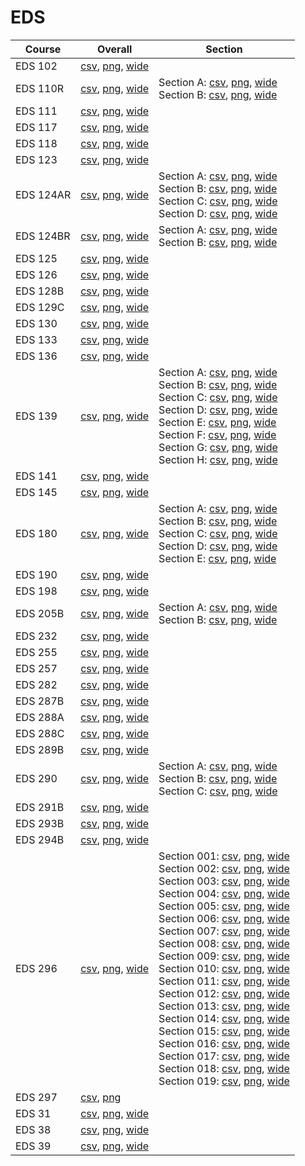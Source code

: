 # EDS

| Course | Overall | Section |
| ------ | ------- | ------- |
| EDS 102 | [csv](https://github.com/UCSD-Historical-Enrollment-Data/2024Spring/blob/main/overall/EDS%20102.csv), [png](https://raw.githubusercontent.com/UCSD-Historical-Enrollment-Data/2024Spring/main/plot_overall/EDS%20102.png), [wide](https://raw.githubusercontent.com/UCSD-Historical-Enrollment-Data/2024Spring/main/plot_overall_wide/EDS%20102.png) |  |
| EDS 110R | [csv](https://github.com/UCSD-Historical-Enrollment-Data/2024Spring/blob/main/overall/EDS%20110R.csv), [png](https://raw.githubusercontent.com/UCSD-Historical-Enrollment-Data/2024Spring/main/plot_overall/EDS%20110R.png), [wide](https://raw.githubusercontent.com/UCSD-Historical-Enrollment-Data/2024Spring/main/plot_overall_wide/EDS%20110R.png) | Section A: [csv](https://github.com/UCSD-Historical-Enrollment-Data/2024Spring/blob/main/section/EDS%20110R_A.csv), [png](https://raw.githubusercontent.com/UCSD-Historical-Enrollment-Data/2024Spring/main/plot_section/EDS%20110R_A.png), [wide](https://raw.githubusercontent.com/UCSD-Historical-Enrollment-Data/2024Spring/main/plot_section_wide/EDS%20110R_A.png)<br>Section B: [csv](https://github.com/UCSD-Historical-Enrollment-Data/2024Spring/blob/main/section/EDS%20110R_B.csv), [png](https://raw.githubusercontent.com/UCSD-Historical-Enrollment-Data/2024Spring/main/plot_section/EDS%20110R_B.png), [wide](https://raw.githubusercontent.com/UCSD-Historical-Enrollment-Data/2024Spring/main/plot_section_wide/EDS%20110R_B.png) |
| EDS 111 | [csv](https://github.com/UCSD-Historical-Enrollment-Data/2024Spring/blob/main/overall/EDS%20111.csv), [png](https://raw.githubusercontent.com/UCSD-Historical-Enrollment-Data/2024Spring/main/plot_overall/EDS%20111.png), [wide](https://raw.githubusercontent.com/UCSD-Historical-Enrollment-Data/2024Spring/main/plot_overall_wide/EDS%20111.png) |  |
| EDS 117 | [csv](https://github.com/UCSD-Historical-Enrollment-Data/2024Spring/blob/main/overall/EDS%20117.csv), [png](https://raw.githubusercontent.com/UCSD-Historical-Enrollment-Data/2024Spring/main/plot_overall/EDS%20117.png), [wide](https://raw.githubusercontent.com/UCSD-Historical-Enrollment-Data/2024Spring/main/plot_overall_wide/EDS%20117.png) |  |
| EDS 118 | [csv](https://github.com/UCSD-Historical-Enrollment-Data/2024Spring/blob/main/overall/EDS%20118.csv), [png](https://raw.githubusercontent.com/UCSD-Historical-Enrollment-Data/2024Spring/main/plot_overall/EDS%20118.png), [wide](https://raw.githubusercontent.com/UCSD-Historical-Enrollment-Data/2024Spring/main/plot_overall_wide/EDS%20118.png) |  |
| EDS 123 | [csv](https://github.com/UCSD-Historical-Enrollment-Data/2024Spring/blob/main/overall/EDS%20123.csv), [png](https://raw.githubusercontent.com/UCSD-Historical-Enrollment-Data/2024Spring/main/plot_overall/EDS%20123.png), [wide](https://raw.githubusercontent.com/UCSD-Historical-Enrollment-Data/2024Spring/main/plot_overall_wide/EDS%20123.png) |  |
| EDS 124AR | [csv](https://github.com/UCSD-Historical-Enrollment-Data/2024Spring/blob/main/overall/EDS%20124AR.csv), [png](https://raw.githubusercontent.com/UCSD-Historical-Enrollment-Data/2024Spring/main/plot_overall/EDS%20124AR.png), [wide](https://raw.githubusercontent.com/UCSD-Historical-Enrollment-Data/2024Spring/main/plot_overall_wide/EDS%20124AR.png) | Section A: [csv](https://github.com/UCSD-Historical-Enrollment-Data/2024Spring/blob/main/section/EDS%20124AR_A.csv), [png](https://raw.githubusercontent.com/UCSD-Historical-Enrollment-Data/2024Spring/main/plot_section/EDS%20124AR_A.png), [wide](https://raw.githubusercontent.com/UCSD-Historical-Enrollment-Data/2024Spring/main/plot_section_wide/EDS%20124AR_A.png)<br>Section B: [csv](https://github.com/UCSD-Historical-Enrollment-Data/2024Spring/blob/main/section/EDS%20124AR_B.csv), [png](https://raw.githubusercontent.com/UCSD-Historical-Enrollment-Data/2024Spring/main/plot_section/EDS%20124AR_B.png), [wide](https://raw.githubusercontent.com/UCSD-Historical-Enrollment-Data/2024Spring/main/plot_section_wide/EDS%20124AR_B.png)<br>Section C: [csv](https://github.com/UCSD-Historical-Enrollment-Data/2024Spring/blob/main/section/EDS%20124AR_C.csv), [png](https://raw.githubusercontent.com/UCSD-Historical-Enrollment-Data/2024Spring/main/plot_section/EDS%20124AR_C.png), [wide](https://raw.githubusercontent.com/UCSD-Historical-Enrollment-Data/2024Spring/main/plot_section_wide/EDS%20124AR_C.png)<br>Section D: [csv](https://github.com/UCSD-Historical-Enrollment-Data/2024Spring/blob/main/section/EDS%20124AR_D.csv), [png](https://raw.githubusercontent.com/UCSD-Historical-Enrollment-Data/2024Spring/main/plot_section/EDS%20124AR_D.png), [wide](https://raw.githubusercontent.com/UCSD-Historical-Enrollment-Data/2024Spring/main/plot_section_wide/EDS%20124AR_D.png) |
| EDS 124BR | [csv](https://github.com/UCSD-Historical-Enrollment-Data/2024Spring/blob/main/overall/EDS%20124BR.csv), [png](https://raw.githubusercontent.com/UCSD-Historical-Enrollment-Data/2024Spring/main/plot_overall/EDS%20124BR.png), [wide](https://raw.githubusercontent.com/UCSD-Historical-Enrollment-Data/2024Spring/main/plot_overall_wide/EDS%20124BR.png) | Section A: [csv](https://github.com/UCSD-Historical-Enrollment-Data/2024Spring/blob/main/section/EDS%20124BR_A.csv), [png](https://raw.githubusercontent.com/UCSD-Historical-Enrollment-Data/2024Spring/main/plot_section/EDS%20124BR_A.png), [wide](https://raw.githubusercontent.com/UCSD-Historical-Enrollment-Data/2024Spring/main/plot_section_wide/EDS%20124BR_A.png)<br>Section B: [csv](https://github.com/UCSD-Historical-Enrollment-Data/2024Spring/blob/main/section/EDS%20124BR_B.csv), [png](https://raw.githubusercontent.com/UCSD-Historical-Enrollment-Data/2024Spring/main/plot_section/EDS%20124BR_B.png), [wide](https://raw.githubusercontent.com/UCSD-Historical-Enrollment-Data/2024Spring/main/plot_section_wide/EDS%20124BR_B.png) |
| EDS 125 | [csv](https://github.com/UCSD-Historical-Enrollment-Data/2024Spring/blob/main/overall/EDS%20125.csv), [png](https://raw.githubusercontent.com/UCSD-Historical-Enrollment-Data/2024Spring/main/plot_overall/EDS%20125.png), [wide](https://raw.githubusercontent.com/UCSD-Historical-Enrollment-Data/2024Spring/main/plot_overall_wide/EDS%20125.png) |  |
| EDS 126 | [csv](https://github.com/UCSD-Historical-Enrollment-Data/2024Spring/blob/main/overall/EDS%20126.csv), [png](https://raw.githubusercontent.com/UCSD-Historical-Enrollment-Data/2024Spring/main/plot_overall/EDS%20126.png), [wide](https://raw.githubusercontent.com/UCSD-Historical-Enrollment-Data/2024Spring/main/plot_overall_wide/EDS%20126.png) |  |
| EDS 128B | [csv](https://github.com/UCSD-Historical-Enrollment-Data/2024Spring/blob/main/overall/EDS%20128B.csv), [png](https://raw.githubusercontent.com/UCSD-Historical-Enrollment-Data/2024Spring/main/plot_overall/EDS%20128B.png), [wide](https://raw.githubusercontent.com/UCSD-Historical-Enrollment-Data/2024Spring/main/plot_overall_wide/EDS%20128B.png) |  |
| EDS 129C | [csv](https://github.com/UCSD-Historical-Enrollment-Data/2024Spring/blob/main/overall/EDS%20129C.csv), [png](https://raw.githubusercontent.com/UCSD-Historical-Enrollment-Data/2024Spring/main/plot_overall/EDS%20129C.png), [wide](https://raw.githubusercontent.com/UCSD-Historical-Enrollment-Data/2024Spring/main/plot_overall_wide/EDS%20129C.png) |  |
| EDS 130 | [csv](https://github.com/UCSD-Historical-Enrollment-Data/2024Spring/blob/main/overall/EDS%20130.csv), [png](https://raw.githubusercontent.com/UCSD-Historical-Enrollment-Data/2024Spring/main/plot_overall/EDS%20130.png), [wide](https://raw.githubusercontent.com/UCSD-Historical-Enrollment-Data/2024Spring/main/plot_overall_wide/EDS%20130.png) |  |
| EDS 133 | [csv](https://github.com/UCSD-Historical-Enrollment-Data/2024Spring/blob/main/overall/EDS%20133.csv), [png](https://raw.githubusercontent.com/UCSD-Historical-Enrollment-Data/2024Spring/main/plot_overall/EDS%20133.png), [wide](https://raw.githubusercontent.com/UCSD-Historical-Enrollment-Data/2024Spring/main/plot_overall_wide/EDS%20133.png) |  |
| EDS 136 | [csv](https://github.com/UCSD-Historical-Enrollment-Data/2024Spring/blob/main/overall/EDS%20136.csv), [png](https://raw.githubusercontent.com/UCSD-Historical-Enrollment-Data/2024Spring/main/plot_overall/EDS%20136.png), [wide](https://raw.githubusercontent.com/UCSD-Historical-Enrollment-Data/2024Spring/main/plot_overall_wide/EDS%20136.png) |  |
| EDS 139 | [csv](https://github.com/UCSD-Historical-Enrollment-Data/2024Spring/blob/main/overall/EDS%20139.csv), [png](https://raw.githubusercontent.com/UCSD-Historical-Enrollment-Data/2024Spring/main/plot_overall/EDS%20139.png), [wide](https://raw.githubusercontent.com/UCSD-Historical-Enrollment-Data/2024Spring/main/plot_overall_wide/EDS%20139.png) | Section A: [csv](https://github.com/UCSD-Historical-Enrollment-Data/2024Spring/blob/main/section/EDS%20139_A.csv), [png](https://raw.githubusercontent.com/UCSD-Historical-Enrollment-Data/2024Spring/main/plot_section/EDS%20139_A.png), [wide](https://raw.githubusercontent.com/UCSD-Historical-Enrollment-Data/2024Spring/main/plot_section_wide/EDS%20139_A.png)<br>Section B: [csv](https://github.com/UCSD-Historical-Enrollment-Data/2024Spring/blob/main/section/EDS%20139_B.csv), [png](https://raw.githubusercontent.com/UCSD-Historical-Enrollment-Data/2024Spring/main/plot_section/EDS%20139_B.png), [wide](https://raw.githubusercontent.com/UCSD-Historical-Enrollment-Data/2024Spring/main/plot_section_wide/EDS%20139_B.png)<br>Section C: [csv](https://github.com/UCSD-Historical-Enrollment-Data/2024Spring/blob/main/section/EDS%20139_C.csv), [png](https://raw.githubusercontent.com/UCSD-Historical-Enrollment-Data/2024Spring/main/plot_section/EDS%20139_C.png), [wide](https://raw.githubusercontent.com/UCSD-Historical-Enrollment-Data/2024Spring/main/plot_section_wide/EDS%20139_C.png)<br>Section D: [csv](https://github.com/UCSD-Historical-Enrollment-Data/2024Spring/blob/main/section/EDS%20139_D.csv), [png](https://raw.githubusercontent.com/UCSD-Historical-Enrollment-Data/2024Spring/main/plot_section/EDS%20139_D.png), [wide](https://raw.githubusercontent.com/UCSD-Historical-Enrollment-Data/2024Spring/main/plot_section_wide/EDS%20139_D.png)<br>Section E: [csv](https://github.com/UCSD-Historical-Enrollment-Data/2024Spring/blob/main/section/EDS%20139_E.csv), [png](https://raw.githubusercontent.com/UCSD-Historical-Enrollment-Data/2024Spring/main/plot_section/EDS%20139_E.png), [wide](https://raw.githubusercontent.com/UCSD-Historical-Enrollment-Data/2024Spring/main/plot_section_wide/EDS%20139_E.png)<br>Section F: [csv](https://github.com/UCSD-Historical-Enrollment-Data/2024Spring/blob/main/section/EDS%20139_F.csv), [png](https://raw.githubusercontent.com/UCSD-Historical-Enrollment-Data/2024Spring/main/plot_section/EDS%20139_F.png), [wide](https://raw.githubusercontent.com/UCSD-Historical-Enrollment-Data/2024Spring/main/plot_section_wide/EDS%20139_F.png)<br>Section G: [csv](https://github.com/UCSD-Historical-Enrollment-Data/2024Spring/blob/main/section/EDS%20139_G.csv), [png](https://raw.githubusercontent.com/UCSD-Historical-Enrollment-Data/2024Spring/main/plot_section/EDS%20139_G.png), [wide](https://raw.githubusercontent.com/UCSD-Historical-Enrollment-Data/2024Spring/main/plot_section_wide/EDS%20139_G.png)<br>Section H: [csv](https://github.com/UCSD-Historical-Enrollment-Data/2024Spring/blob/main/section/EDS%20139_H.csv), [png](https://raw.githubusercontent.com/UCSD-Historical-Enrollment-Data/2024Spring/main/plot_section/EDS%20139_H.png), [wide](https://raw.githubusercontent.com/UCSD-Historical-Enrollment-Data/2024Spring/main/plot_section_wide/EDS%20139_H.png) |
| EDS 141 | [csv](https://github.com/UCSD-Historical-Enrollment-Data/2024Spring/blob/main/overall/EDS%20141.csv), [png](https://raw.githubusercontent.com/UCSD-Historical-Enrollment-Data/2024Spring/main/plot_overall/EDS%20141.png), [wide](https://raw.githubusercontent.com/UCSD-Historical-Enrollment-Data/2024Spring/main/plot_overall_wide/EDS%20141.png) |  |
| EDS 145 | [csv](https://github.com/UCSD-Historical-Enrollment-Data/2024Spring/blob/main/overall/EDS%20145.csv), [png](https://raw.githubusercontent.com/UCSD-Historical-Enrollment-Data/2024Spring/main/plot_overall/EDS%20145.png), [wide](https://raw.githubusercontent.com/UCSD-Historical-Enrollment-Data/2024Spring/main/plot_overall_wide/EDS%20145.png) |  |
| EDS 180 | [csv](https://github.com/UCSD-Historical-Enrollment-Data/2024Spring/blob/main/overall/EDS%20180.csv), [png](https://raw.githubusercontent.com/UCSD-Historical-Enrollment-Data/2024Spring/main/plot_overall/EDS%20180.png), [wide](https://raw.githubusercontent.com/UCSD-Historical-Enrollment-Data/2024Spring/main/plot_overall_wide/EDS%20180.png) | Section A: [csv](https://github.com/UCSD-Historical-Enrollment-Data/2024Spring/blob/main/section/EDS%20180_A.csv), [png](https://raw.githubusercontent.com/UCSD-Historical-Enrollment-Data/2024Spring/main/plot_section/EDS%20180_A.png), [wide](https://raw.githubusercontent.com/UCSD-Historical-Enrollment-Data/2024Spring/main/plot_section_wide/EDS%20180_A.png)<br>Section B: [csv](https://github.com/UCSD-Historical-Enrollment-Data/2024Spring/blob/main/section/EDS%20180_B.csv), [png](https://raw.githubusercontent.com/UCSD-Historical-Enrollment-Data/2024Spring/main/plot_section/EDS%20180_B.png), [wide](https://raw.githubusercontent.com/UCSD-Historical-Enrollment-Data/2024Spring/main/plot_section_wide/EDS%20180_B.png)<br>Section C: [csv](https://github.com/UCSD-Historical-Enrollment-Data/2024Spring/blob/main/section/EDS%20180_C.csv), [png](https://raw.githubusercontent.com/UCSD-Historical-Enrollment-Data/2024Spring/main/plot_section/EDS%20180_C.png), [wide](https://raw.githubusercontent.com/UCSD-Historical-Enrollment-Data/2024Spring/main/plot_section_wide/EDS%20180_C.png)<br>Section D: [csv](https://github.com/UCSD-Historical-Enrollment-Data/2024Spring/blob/main/section/EDS%20180_D.csv), [png](https://raw.githubusercontent.com/UCSD-Historical-Enrollment-Data/2024Spring/main/plot_section/EDS%20180_D.png), [wide](https://raw.githubusercontent.com/UCSD-Historical-Enrollment-Data/2024Spring/main/plot_section_wide/EDS%20180_D.png)<br>Section E: [csv](https://github.com/UCSD-Historical-Enrollment-Data/2024Spring/blob/main/section/EDS%20180_E.csv), [png](https://raw.githubusercontent.com/UCSD-Historical-Enrollment-Data/2024Spring/main/plot_section/EDS%20180_E.png), [wide](https://raw.githubusercontent.com/UCSD-Historical-Enrollment-Data/2024Spring/main/plot_section_wide/EDS%20180_E.png) |
| EDS 190 | [csv](https://github.com/UCSD-Historical-Enrollment-Data/2024Spring/blob/main/overall/EDS%20190.csv), [png](https://raw.githubusercontent.com/UCSD-Historical-Enrollment-Data/2024Spring/main/plot_overall/EDS%20190.png), [wide](https://raw.githubusercontent.com/UCSD-Historical-Enrollment-Data/2024Spring/main/plot_overall_wide/EDS%20190.png) |  |
| EDS 198 | [csv](https://github.com/UCSD-Historical-Enrollment-Data/2024Spring/blob/main/overall/EDS%20198.csv), [png](https://raw.githubusercontent.com/UCSD-Historical-Enrollment-Data/2024Spring/main/plot_overall/EDS%20198.png), [wide](https://raw.githubusercontent.com/UCSD-Historical-Enrollment-Data/2024Spring/main/plot_overall_wide/EDS%20198.png) |  |
| EDS 205B | [csv](https://github.com/UCSD-Historical-Enrollment-Data/2024Spring/blob/main/overall/EDS%20205B.csv), [png](https://raw.githubusercontent.com/UCSD-Historical-Enrollment-Data/2024Spring/main/plot_overall/EDS%20205B.png), [wide](https://raw.githubusercontent.com/UCSD-Historical-Enrollment-Data/2024Spring/main/plot_overall_wide/EDS%20205B.png) | Section A: [csv](https://github.com/UCSD-Historical-Enrollment-Data/2024Spring/blob/main/section/EDS%20205B_A.csv), [png](https://raw.githubusercontent.com/UCSD-Historical-Enrollment-Data/2024Spring/main/plot_section/EDS%20205B_A.png), [wide](https://raw.githubusercontent.com/UCSD-Historical-Enrollment-Data/2024Spring/main/plot_section_wide/EDS%20205B_A.png)<br>Section B: [csv](https://github.com/UCSD-Historical-Enrollment-Data/2024Spring/blob/main/section/EDS%20205B_B.csv), [png](https://raw.githubusercontent.com/UCSD-Historical-Enrollment-Data/2024Spring/main/plot_section/EDS%20205B_B.png), [wide](https://raw.githubusercontent.com/UCSD-Historical-Enrollment-Data/2024Spring/main/plot_section_wide/EDS%20205B_B.png) |
| EDS 232 | [csv](https://github.com/UCSD-Historical-Enrollment-Data/2024Spring/blob/main/overall/EDS%20232.csv), [png](https://raw.githubusercontent.com/UCSD-Historical-Enrollment-Data/2024Spring/main/plot_overall/EDS%20232.png), [wide](https://raw.githubusercontent.com/UCSD-Historical-Enrollment-Data/2024Spring/main/plot_overall_wide/EDS%20232.png) |  |
| EDS 255 | [csv](https://github.com/UCSD-Historical-Enrollment-Data/2024Spring/blob/main/overall/EDS%20255.csv), [png](https://raw.githubusercontent.com/UCSD-Historical-Enrollment-Data/2024Spring/main/plot_overall/EDS%20255.png), [wide](https://raw.githubusercontent.com/UCSD-Historical-Enrollment-Data/2024Spring/main/plot_overall_wide/EDS%20255.png) |  |
| EDS 257 | [csv](https://github.com/UCSD-Historical-Enrollment-Data/2024Spring/blob/main/overall/EDS%20257.csv), [png](https://raw.githubusercontent.com/UCSD-Historical-Enrollment-Data/2024Spring/main/plot_overall/EDS%20257.png), [wide](https://raw.githubusercontent.com/UCSD-Historical-Enrollment-Data/2024Spring/main/plot_overall_wide/EDS%20257.png) |  |
| EDS 282 | [csv](https://github.com/UCSD-Historical-Enrollment-Data/2024Spring/blob/main/overall/EDS%20282.csv), [png](https://raw.githubusercontent.com/UCSD-Historical-Enrollment-Data/2024Spring/main/plot_overall/EDS%20282.png), [wide](https://raw.githubusercontent.com/UCSD-Historical-Enrollment-Data/2024Spring/main/plot_overall_wide/EDS%20282.png) |  |
| EDS 287B | [csv](https://github.com/UCSD-Historical-Enrollment-Data/2024Spring/blob/main/overall/EDS%20287B.csv), [png](https://raw.githubusercontent.com/UCSD-Historical-Enrollment-Data/2024Spring/main/plot_overall/EDS%20287B.png), [wide](https://raw.githubusercontent.com/UCSD-Historical-Enrollment-Data/2024Spring/main/plot_overall_wide/EDS%20287B.png) |  |
| EDS 288A | [csv](https://github.com/UCSD-Historical-Enrollment-Data/2024Spring/blob/main/overall/EDS%20288A.csv), [png](https://raw.githubusercontent.com/UCSD-Historical-Enrollment-Data/2024Spring/main/plot_overall/EDS%20288A.png), [wide](https://raw.githubusercontent.com/UCSD-Historical-Enrollment-Data/2024Spring/main/plot_overall_wide/EDS%20288A.png) |  |
| EDS 288C | [csv](https://github.com/UCSD-Historical-Enrollment-Data/2024Spring/blob/main/overall/EDS%20288C.csv), [png](https://raw.githubusercontent.com/UCSD-Historical-Enrollment-Data/2024Spring/main/plot_overall/EDS%20288C.png), [wide](https://raw.githubusercontent.com/UCSD-Historical-Enrollment-Data/2024Spring/main/plot_overall_wide/EDS%20288C.png) |  |
| EDS 289B | [csv](https://github.com/UCSD-Historical-Enrollment-Data/2024Spring/blob/main/overall/EDS%20289B.csv), [png](https://raw.githubusercontent.com/UCSD-Historical-Enrollment-Data/2024Spring/main/plot_overall/EDS%20289B.png), [wide](https://raw.githubusercontent.com/UCSD-Historical-Enrollment-Data/2024Spring/main/plot_overall_wide/EDS%20289B.png) |  |
| EDS 290 | [csv](https://github.com/UCSD-Historical-Enrollment-Data/2024Spring/blob/main/overall/EDS%20290.csv), [png](https://raw.githubusercontent.com/UCSD-Historical-Enrollment-Data/2024Spring/main/plot_overall/EDS%20290.png), [wide](https://raw.githubusercontent.com/UCSD-Historical-Enrollment-Data/2024Spring/main/plot_overall_wide/EDS%20290.png) | Section A: [csv](https://github.com/UCSD-Historical-Enrollment-Data/2024Spring/blob/main/section/EDS%20290_A.csv), [png](https://raw.githubusercontent.com/UCSD-Historical-Enrollment-Data/2024Spring/main/plot_section/EDS%20290_A.png), [wide](https://raw.githubusercontent.com/UCSD-Historical-Enrollment-Data/2024Spring/main/plot_section_wide/EDS%20290_A.png)<br>Section B: [csv](https://github.com/UCSD-Historical-Enrollment-Data/2024Spring/blob/main/section/EDS%20290_B.csv), [png](https://raw.githubusercontent.com/UCSD-Historical-Enrollment-Data/2024Spring/main/plot_section/EDS%20290_B.png), [wide](https://raw.githubusercontent.com/UCSD-Historical-Enrollment-Data/2024Spring/main/plot_section_wide/EDS%20290_B.png)<br>Section C: [csv](https://github.com/UCSD-Historical-Enrollment-Data/2024Spring/blob/main/section/EDS%20290_C.csv), [png](https://raw.githubusercontent.com/UCSD-Historical-Enrollment-Data/2024Spring/main/plot_section/EDS%20290_C.png), [wide](https://raw.githubusercontent.com/UCSD-Historical-Enrollment-Data/2024Spring/main/plot_section_wide/EDS%20290_C.png) |
| EDS 291B | [csv](https://github.com/UCSD-Historical-Enrollment-Data/2024Spring/blob/main/overall/EDS%20291B.csv), [png](https://raw.githubusercontent.com/UCSD-Historical-Enrollment-Data/2024Spring/main/plot_overall/EDS%20291B.png), [wide](https://raw.githubusercontent.com/UCSD-Historical-Enrollment-Data/2024Spring/main/plot_overall_wide/EDS%20291B.png) |  |
| EDS 293B | [csv](https://github.com/UCSD-Historical-Enrollment-Data/2024Spring/blob/main/overall/EDS%20293B.csv), [png](https://raw.githubusercontent.com/UCSD-Historical-Enrollment-Data/2024Spring/main/plot_overall/EDS%20293B.png), [wide](https://raw.githubusercontent.com/UCSD-Historical-Enrollment-Data/2024Spring/main/plot_overall_wide/EDS%20293B.png) |  |
| EDS 294B | [csv](https://github.com/UCSD-Historical-Enrollment-Data/2024Spring/blob/main/overall/EDS%20294B.csv), [png](https://raw.githubusercontent.com/UCSD-Historical-Enrollment-Data/2024Spring/main/plot_overall/EDS%20294B.png), [wide](https://raw.githubusercontent.com/UCSD-Historical-Enrollment-Data/2024Spring/main/plot_overall_wide/EDS%20294B.png) |  |
| EDS 296 | [csv](https://github.com/UCSD-Historical-Enrollment-Data/2024Spring/blob/main/overall/EDS%20296.csv), [png](https://raw.githubusercontent.com/UCSD-Historical-Enrollment-Data/2024Spring/main/plot_overall/EDS%20296.png), [wide](https://raw.githubusercontent.com/UCSD-Historical-Enrollment-Data/2024Spring/main/plot_overall_wide/EDS%20296.png) | Section 001: [csv](https://github.com/UCSD-Historical-Enrollment-Data/2024Spring/blob/main/section/EDS%20296_001.csv), [png](https://raw.githubusercontent.com/UCSD-Historical-Enrollment-Data/2024Spring/main/plot_section/EDS%20296_001.png), [wide](https://raw.githubusercontent.com/UCSD-Historical-Enrollment-Data/2024Spring/main/plot_section_wide/EDS%20296_001.png)<br>Section 002: [csv](https://github.com/UCSD-Historical-Enrollment-Data/2024Spring/blob/main/section/EDS%20296_002.csv), [png](https://raw.githubusercontent.com/UCSD-Historical-Enrollment-Data/2024Spring/main/plot_section/EDS%20296_002.png), [wide](https://raw.githubusercontent.com/UCSD-Historical-Enrollment-Data/2024Spring/main/plot_section_wide/EDS%20296_002.png)<br>Section 003: [csv](https://github.com/UCSD-Historical-Enrollment-Data/2024Spring/blob/main/section/EDS%20296_003.csv), [png](https://raw.githubusercontent.com/UCSD-Historical-Enrollment-Data/2024Spring/main/plot_section/EDS%20296_003.png), [wide](https://raw.githubusercontent.com/UCSD-Historical-Enrollment-Data/2024Spring/main/plot_section_wide/EDS%20296_003.png)<br>Section 004: [csv](https://github.com/UCSD-Historical-Enrollment-Data/2024Spring/blob/main/section/EDS%20296_004.csv), [png](https://raw.githubusercontent.com/UCSD-Historical-Enrollment-Data/2024Spring/main/plot_section/EDS%20296_004.png), [wide](https://raw.githubusercontent.com/UCSD-Historical-Enrollment-Data/2024Spring/main/plot_section_wide/EDS%20296_004.png)<br>Section 005: [csv](https://github.com/UCSD-Historical-Enrollment-Data/2024Spring/blob/main/section/EDS%20296_005.csv), [png](https://raw.githubusercontent.com/UCSD-Historical-Enrollment-Data/2024Spring/main/plot_section/EDS%20296_005.png), [wide](https://raw.githubusercontent.com/UCSD-Historical-Enrollment-Data/2024Spring/main/plot_section_wide/EDS%20296_005.png)<br>Section 006: [csv](https://github.com/UCSD-Historical-Enrollment-Data/2024Spring/blob/main/section/EDS%20296_006.csv), [png](https://raw.githubusercontent.com/UCSD-Historical-Enrollment-Data/2024Spring/main/plot_section/EDS%20296_006.png), [wide](https://raw.githubusercontent.com/UCSD-Historical-Enrollment-Data/2024Spring/main/plot_section_wide/EDS%20296_006.png)<br>Section 007: [csv](https://github.com/UCSD-Historical-Enrollment-Data/2024Spring/blob/main/section/EDS%20296_007.csv), [png](https://raw.githubusercontent.com/UCSD-Historical-Enrollment-Data/2024Spring/main/plot_section/EDS%20296_007.png), [wide](https://raw.githubusercontent.com/UCSD-Historical-Enrollment-Data/2024Spring/main/plot_section_wide/EDS%20296_007.png)<br>Section 008: [csv](https://github.com/UCSD-Historical-Enrollment-Data/2024Spring/blob/main/section/EDS%20296_008.csv), [png](https://raw.githubusercontent.com/UCSD-Historical-Enrollment-Data/2024Spring/main/plot_section/EDS%20296_008.png), [wide](https://raw.githubusercontent.com/UCSD-Historical-Enrollment-Data/2024Spring/main/plot_section_wide/EDS%20296_008.png)<br>Section 009: [csv](https://github.com/UCSD-Historical-Enrollment-Data/2024Spring/blob/main/section/EDS%20296_009.csv), [png](https://raw.githubusercontent.com/UCSD-Historical-Enrollment-Data/2024Spring/main/plot_section/EDS%20296_009.png), [wide](https://raw.githubusercontent.com/UCSD-Historical-Enrollment-Data/2024Spring/main/plot_section_wide/EDS%20296_009.png)<br>Section 010: [csv](https://github.com/UCSD-Historical-Enrollment-Data/2024Spring/blob/main/section/EDS%20296_010.csv), [png](https://raw.githubusercontent.com/UCSD-Historical-Enrollment-Data/2024Spring/main/plot_section/EDS%20296_010.png), [wide](https://raw.githubusercontent.com/UCSD-Historical-Enrollment-Data/2024Spring/main/plot_section_wide/EDS%20296_010.png)<br>Section 011: [csv](https://github.com/UCSD-Historical-Enrollment-Data/2024Spring/blob/main/section/EDS%20296_011.csv), [png](https://raw.githubusercontent.com/UCSD-Historical-Enrollment-Data/2024Spring/main/plot_section/EDS%20296_011.png), [wide](https://raw.githubusercontent.com/UCSD-Historical-Enrollment-Data/2024Spring/main/plot_section_wide/EDS%20296_011.png)<br>Section 012: [csv](https://github.com/UCSD-Historical-Enrollment-Data/2024Spring/blob/main/section/EDS%20296_012.csv), [png](https://raw.githubusercontent.com/UCSD-Historical-Enrollment-Data/2024Spring/main/plot_section/EDS%20296_012.png), [wide](https://raw.githubusercontent.com/UCSD-Historical-Enrollment-Data/2024Spring/main/plot_section_wide/EDS%20296_012.png)<br>Section 013: [csv](https://github.com/UCSD-Historical-Enrollment-Data/2024Spring/blob/main/section/EDS%20296_013.csv), [png](https://raw.githubusercontent.com/UCSD-Historical-Enrollment-Data/2024Spring/main/plot_section/EDS%20296_013.png), [wide](https://raw.githubusercontent.com/UCSD-Historical-Enrollment-Data/2024Spring/main/plot_section_wide/EDS%20296_013.png)<br>Section 014: [csv](https://github.com/UCSD-Historical-Enrollment-Data/2024Spring/blob/main/section/EDS%20296_014.csv), [png](https://raw.githubusercontent.com/UCSD-Historical-Enrollment-Data/2024Spring/main/plot_section/EDS%20296_014.png), [wide](https://raw.githubusercontent.com/UCSD-Historical-Enrollment-Data/2024Spring/main/plot_section_wide/EDS%20296_014.png)<br>Section 015: [csv](https://github.com/UCSD-Historical-Enrollment-Data/2024Spring/blob/main/section/EDS%20296_015.csv), [png](https://raw.githubusercontent.com/UCSD-Historical-Enrollment-Data/2024Spring/main/plot_section/EDS%20296_015.png), [wide](https://raw.githubusercontent.com/UCSD-Historical-Enrollment-Data/2024Spring/main/plot_section_wide/EDS%20296_015.png)<br>Section 016: [csv](https://github.com/UCSD-Historical-Enrollment-Data/2024Spring/blob/main/section/EDS%20296_016.csv), [png](https://raw.githubusercontent.com/UCSD-Historical-Enrollment-Data/2024Spring/main/plot_section/EDS%20296_016.png), [wide](https://raw.githubusercontent.com/UCSD-Historical-Enrollment-Data/2024Spring/main/plot_section_wide/EDS%20296_016.png)<br>Section 017: [csv](https://github.com/UCSD-Historical-Enrollment-Data/2024Spring/blob/main/section/EDS%20296_017.csv), [png](https://raw.githubusercontent.com/UCSD-Historical-Enrollment-Data/2024Spring/main/plot_section/EDS%20296_017.png), [wide](https://raw.githubusercontent.com/UCSD-Historical-Enrollment-Data/2024Spring/main/plot_section_wide/EDS%20296_017.png)<br>Section 018: [csv](https://github.com/UCSD-Historical-Enrollment-Data/2024Spring/blob/main/section/EDS%20296_018.csv), [png](https://raw.githubusercontent.com/UCSD-Historical-Enrollment-Data/2024Spring/main/plot_section/EDS%20296_018.png), [wide](https://raw.githubusercontent.com/UCSD-Historical-Enrollment-Data/2024Spring/main/plot_section_wide/EDS%20296_018.png)<br>Section 019: [csv](https://github.com/UCSD-Historical-Enrollment-Data/2024Spring/blob/main/section/EDS%20296_019.csv), [png](https://raw.githubusercontent.com/UCSD-Historical-Enrollment-Data/2024Spring/main/plot_section/EDS%20296_019.png), [wide](https://raw.githubusercontent.com/UCSD-Historical-Enrollment-Data/2024Spring/main/plot_section_wide/EDS%20296_019.png) |
| EDS 297 | [csv](https://github.com/UCSD-Historical-Enrollment-Data/2024Spring/blob/main/overall/EDS%20297.csv), [png](https://raw.githubusercontent.com/UCSD-Historical-Enrollment-Data/2024Spring/main/plot_overall/EDS%20297.png) |  |
| EDS 31 | [csv](https://github.com/UCSD-Historical-Enrollment-Data/2024Spring/blob/main/overall/EDS%2031.csv), [png](https://raw.githubusercontent.com/UCSD-Historical-Enrollment-Data/2024Spring/main/plot_overall/EDS%2031.png), [wide](https://raw.githubusercontent.com/UCSD-Historical-Enrollment-Data/2024Spring/main/plot_overall_wide/EDS%2031.png) |  |
| EDS 38 | [csv](https://github.com/UCSD-Historical-Enrollment-Data/2024Spring/blob/main/overall/EDS%2038.csv), [png](https://raw.githubusercontent.com/UCSD-Historical-Enrollment-Data/2024Spring/main/plot_overall/EDS%2038.png), [wide](https://raw.githubusercontent.com/UCSD-Historical-Enrollment-Data/2024Spring/main/plot_overall_wide/EDS%2038.png) |  |
| EDS 39 | [csv](https://github.com/UCSD-Historical-Enrollment-Data/2024Spring/blob/main/overall/EDS%2039.csv), [png](https://raw.githubusercontent.com/UCSD-Historical-Enrollment-Data/2024Spring/main/plot_overall/EDS%2039.png), [wide](https://raw.githubusercontent.com/UCSD-Historical-Enrollment-Data/2024Spring/main/plot_overall_wide/EDS%2039.png) |  |
